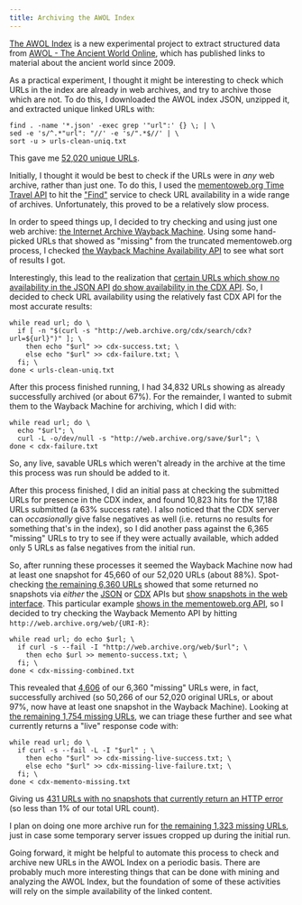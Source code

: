 ```yaml
---
title: Archiving the AWOL Index
---
```


[The AWOL Index](http://isaw.nyu.edu/publications/awol-index/) is a new experimental project to extract structured data from [AWOL - The Ancient World Online](http://ancientworldonline.blogspot.com/), which has published links to material about the ancient world since 2009.

As a practical experiment, I thought it might be interesting to check which URLs in the index are already in web archives, and try to archive those which are not. To do this, I downloaded the AWOL index JSON, unzipped it, and extracted unique linked URLs with:

    find . -name '*.json' -exec grep '"url":' {} \; | \
    sed -e 's/^.*"url": "//' -e 's/".*$//' | \
    sort -u > urls-clean-uniq.txt

This gave me [52,020 unique URLs](https://gist.github.com/639e9366926c889b112f).

Initially, I thought it would be best to check if the URLs were in *any* web archive, rather than just one. To do this, I used the [mementoweb.org Time Travel API](http://timetravel.mementoweb.org/guide/api/) to hit the ["Find"](http://timetravel.mementoweb.org/about/#find) service to check URL availability in a wide range of archives. Unfortunately, this proved to be a relatively slow process.

In order to speed things up, I decided to try checking and using just one web archive: [the Internet Archive Wayback Machine](http://archive.org/web/). Using some hand-picked URLs that showed as "missing" from the truncated mementoweb.org process, I checked [the Wayback Machine Availability API](https://archive.org/help/wayback_api.php) to see what sort of results I got.

Interestingly, this lead to the realization that [certain URLs which show no availability in the JSON API](http://archive.org/wayback/available?url=http://ager2.voila.net/AGER10.pdf) [do show availability in the CDX API](http://web.archive.org/cdx/search/cdx?url=http://ager2.voila.net/AGER10.pdf). So, I decided to check URL availability using the relatively fast CDX API for the most accurate results:

    while read url; do \
      if [ -n "$(curl -s "http://web.archive.org/cdx/search/cdx?url=${url}")" ]; \
        then echo "$url" >> cdx-success.txt; \
        else echo "$url" >> cdx-failure.txt; \
      fi; \
    done < urls-clean-uniq.txt

After this process finished running, I had 34,832 URLs showing as already successfully archived (or about 67%). For the remainder, I wanted to submit them to the Wayback Machine for archiving, which I did with:

    while read url; do \
      echo "$url"; \
      curl -L -o/dev/null -s "http://web.archive.org/save/$url"; \
    done < cdx-failure.txt

So, any live, savable URLs which weren't already in the archive at the time this process was run should be added to it.

After this process finished, I did an initial pass at checking the submitted URLs for presence in the CDX index, and found 10,823 hits for the 17,188 URLs submitted (a 63% success rate). I also noticed that the CDX server can *occasionally* give false negatives as well (i.e. returns no results for something that's in the index), so I did another pass against the 6,365 "missing" URLs to try to see if they were actually available, which added only 5 URLs as false negatives from the initial run.

So, after running these processes it seemed the Wayback Machine now had at least one snapshot for 45,660 of our 52,020 URLs (about 88%). Spot-checking [the remaining 6,360 URLs](https://gist.github.com/5a903d473defe06ac995) showed that some returned no snapshots via *either* the [JSON](http://archive.org/wayback/available?url=http://tobias-lib.uni-tuebingen.de/frontdoor.php?source_opus=5744&la=de) or [CDX](http://web.archive.org/cdx/search/cdx?url=http://tobias-lib.uni-tuebingen.de/frontdoor.php?source_opus=5744&la=de) APIs but [show snapshots in the web interface](http://web.archive.org/web/*/http://tobias-lib.uni-tuebingen.de/frontdoor.php?source_opus=5744&la=de). This particular example [shows in the mementoweb.org API](http://timetravel.mementoweb.org/api/json/2015/http://tobias-lib.uni-tuebingen.de/frontdoor.php?source_opus=5744&la=de), so I decided to try checking the Wayback Memento API by hitting `http://web.archive.org/web/{URI-R}`:

    while read url; do echo $url; \
      if curl -s --fail -I "http://web.archive.org/web/$url"; \
        then echo $url >> memento-success.txt; \
      fi; \
    done < cdx-missing-combined.txt

This revealed that [4,606](https://gist.github.com/bef7166d45f902ee2328) of our 6,360 "missing" URLs were, in fact, successfully archived (so 50,266 of our 52,020 original URLs, or about 97%, now have at least one snapshot in the Wayback Machine). Looking at [the remaining 1,754 missing URLs](https://gist.github.com/309b5e9a483bd98345c2), we can triage these further and see what currently returns a "live" response code with:

    while read url; do \
      if curl -s --fail -L -I "$url" ; \
        then echo "$url" >> cdx-missing-live-success.txt; \
        else echo "$url" >> cdx-missing-live-failure.txt; \
      fi; \
    done < cdx-memento-missing.txt

Giving us [431 URLs with no snapshots that currently return an HTTP error](https://gist.github.com/d73a99e2d1e2b611622a) (so less than 1% of our total URL count).

I plan on doing one more archive run for [the remaining 1,323 missing URLs](https://gist.github.com/8629e20583481082bd00), just in case some temporary server issues cropped up during the initial run.

Going forward, it might be helpful to automate this process to check and archive new URLs in the AWOL Index on a periodic basis. There are probably much more interesting things that can be done with mining and analyzing the AWOL Index, but the foundation of some of these activities will rely on the simple availability of the linked content.
